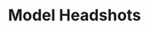 ---
title: Model Headshots
category: 2024
category_slug: 2024
image: images/model_cover.jpg

full_image: images/model_cover.jpg

info:
    - label: Author
      value: Max Roulstone

    - label: Photographers
      value: Louis De Robert Hautequere, Luca Martin, Pip Gathercole

    - label: Year
      value: 2024

    - label: Creatives
      value: Mezie Agu, Caitlin Smith

description1:
    enable: true
    title: 
    text: <p>Arguably our biggest media post of the year is our model release shots. People are excited to see who is going to be taking the runway come June. With that in mind, as well as driving to be bigger in 2024, the Exec wanted to be super creative this year with these.</p><p>Like the Exec headshots, we thought using group photos in combination with the individual shots would allow us to show a more creative side to the models this year. Allowing them to express their personality and style as well as providing them with more experience being in a photoshoot.</p><p>With that our wonderful creative team set upon creating ideas that we could pull off. After consultation with the photography team, we settled on a streetwear style, allowing the models enough freedom to express themselves with their outfits as well as being able to utilise picturesque areas around Durham.</p>

gallery:
    enable: true
    images:
        - images/model-headshots/bts/1.JPG
        - images/model-headshots/bts/2.JPG
        - images/model-headshots/bts/3.JPG
        - images/model-headshots/bts/4.JPG
        - images/model-headshots/bts/5.JPG
        - images/model-headshots/bts/6.JPG
        - images/model-headshots/bts/7.JPG

description2:
    enable: true
    title:
    text: <p>Thanks to the dedicated photography team and after a few challenges with scheduling, including a few amber weather warnings courtesy of Storm Isha, we completed all shoots over the course of a few weekends.</p><p><a href="https://frogallic.photography/">Louis</a> then began the process of cutting photos and editing. Having checked the photos with the models, and the editing done in record time, the wonderful media team overlayed the photos with graphics to represent movie posters. This feeds into our theme of bringing incredible visuals to JSCFS this year. With that, the final posts were done. We may be a bit biased but we think they look incredible.</p>

carousel:
    enable: true
    images:
        - images/model-headshots/hush.jpg
        - images/model-headshots/getaway.jpg
        - images/model-headshots/innercircle.jpg
        - images/model-headshots/outoftime.jpg
        - images/model-headshots/outsiders.jpg
        - images/model-headshots/muses.jpg
        - images/model-headshots/theescape.jpg
        - images/model-headshots/sonder.jpg
        - images/model-headshots/runitdown.jpg   
---
